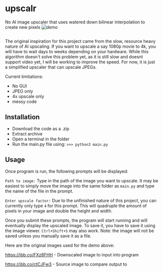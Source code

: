 # upscalr
No AI image upscaler that uses watered down bilinear interpolation to create new pixels
![demo](https://user-images.githubusercontent.com/49793238/171527854-bb9fb0ca-2c3a-471f-8da0-ce875e6c5f0a.png)

##

The original inspiration for this project came from the slow, resource heavy nature of AI upscaling. If you want to upscale a say 1080p movie to 4k, you will have to wait days to weeks depending on your hardware. While this algorithm doesn't solve this problem yet, as it is still slow and doesnt support video yet, I will be working to improve the speed. For now, it is just a simplified upscaler that can upscale JPEGs.

Current limitations:
- No GUI
- JPEG only
- 4x upscale only
- messy code

## Installation

- Download the code as a .zip
- Extract archive
- Open a terminal in the folder
- Run the main.py file using:
`>>> python3 main.py`

## Usage

Once program is run, the following prompts will be displayed:

`Path to image:` 
Type in the path of the image you want to upscale.
It may be easiest to simply move the image into the same folder as `main.py` and type the name of the file in the prompt.

`Enter upscale factor:` 
Due to the unfinished nature of this project, you can currently only type `4` for this prompt.
This will quadruple the amount of pixels in your image and double the height and width.

Once you submit these prompts, the program will start running and will eventually display the upscaled image. To save it, you have to save it using the image viewer. `Ctrl+Shift+S` may also work. Note: the image will not be saved unless you manually save it as a file.

Here are the original images used for the demo above:

https://ibb.co/FXz8FHH - Downscaled image to input into program

https://ibb.co/ctCJFw3 - Source image to compare output to

#
